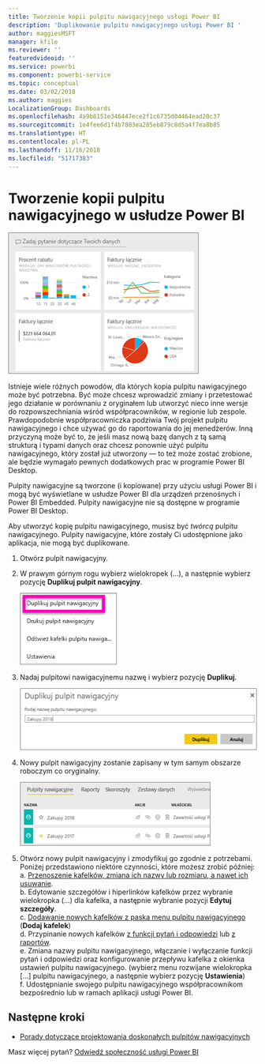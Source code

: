 ```yaml
---
title: Tworzenie kopii pulpitu nawigacyjnego usługi Power BI
description: 'Duplikowanie pulpitu nawigacyjnego usługi Power BI '
author: maggiesMSFT
manager: kfile
ms.reviewer: ''
featuredvideoid: ''
ms.service: powerbi
ms.component: powerbi-service
ms.topic: conceptual
ms.date: 03/02/2018
ms.author: maggies
LocalizationGroup: Dashboards
ms.openlocfilehash: 4a9b8151e346447ece2f1c6735d04464ead20c37
ms.sourcegitcommit: 1e4fee6d1f4b7803ea285eb879c8d5a4f7ea8b85
ms.translationtype: HT
ms.contentlocale: pl-PL
ms.lasthandoff: 11/16/2018
ms.locfileid: "51717383"
---
```

# <a name="create-a-copy-of-a-dashboard-in-power-bi-service"></a>Tworzenie kopii pulpitu nawigacyjnego w usłudze Power BI
![pulpit nawigacyjny](media/service-dashboard-copy/power-bi-dashboard.png)

 Istnieje wiele różnych powodów, dla których kopia pulpitu nawigacyjnego może być potrzebna. Być może chcesz wprowadzić zmiany i przetestować jego działanie w porównaniu z oryginałem lub utworzyć nieco inne wersje do rozpowszechniania wśród współpracowników, w regionie lub zespole. Prawdopodobnie współpracowniczka podziwia Twój projekt pulpitu nawigacyjnego i chce używać go do raportowania do jej menedżerów. Inną przyczyną może być to, że jeśli masz nową bazę danych z tą samą strukturą i typami danych oraz chcesz ponownie użyć pulpitu nawigacyjnego, który został już utworzony — to też może zostać zrobione, ale będzie wymagało pewnych dodatkowych prac w programie Power BI Desktop. 

Pulpity nawigacyjne są tworzone (i kopiowane) przy użyciu usługi Power BI i mogą być wyświetlane w usłudze Power BI dla urządzeń przenośnych i Power BI Embedded.  Pulpity nawigacyjne nie są dostępne w programie Power BI Desktop. 

Aby utworzyć kopię pulpitu nawigacyjnego, musisz być *twórcą* pulpitu nawigacyjnego. Pulpity nawigacyjne, które zostały Ci udostępnione jako aplikacja, nie mogą być duplikowane.

1. Otwórz pulpit nawigacyjny.
2. W prawym górnym rogu wybierz wielokropek (...), a następnie wybierz pozycję **Duplikuj pulpit nawigacyjny**.
   
   ![menu wielokropka](media/service-dashboard-copy/power-bi-dulicate.png)
3. Nadaj pulpitowi nawigacyjnemu nazwę i wybierz pozycję **Duplikuj**. 
   
   ![Okno dialogowe Duplikuj pulpit nawigacyjny](media/service-dashboard-copy/power-bi-name.png)
4. Nowy pulpit nawigacyjny zostanie zapisany w tym samym obszarze roboczym co oryginalny. 
   
   ![Karta pulpitów nawigacyjnych](media/service-dashboard-copy/power-bi-copied.png)

5.    Otwórz nowy pulpit nawigacyjny i zmodyfikuj go zgodnie z potrzebami. Poniżej przedstawiono niektóre czynności, które możesz zrobić później:    
    a. [Przenoszenie kafelków, zmiana ich nazwy lub rozmiaru, a nawet ich usuwanie](service-dashboard-edit-tile.md).  
    b. Edytowanie szczegółów i hiperlinków kafelków przez wybranie wielokropka (...) dla kafelka, a następnie wybranie pozycji **Edytuj szczegóły**.  
    c. [Dodawanie nowych kafelków z paska menu pulpitu nawigacyjnego](service-dashboard-add-widget.md) (**Dodaj kafelek**)  
    d. Przypinanie nowych kafelków [z funkcji pytań i odpowiedzi](service-dashboard-pin-tile-from-q-and-a.md) lub [z raportów](service-dashboard-pin-tile-from-report.md).  
    e. Zmiana nazwy pulpitu nawigacyjnego, włączanie i wyłączanie funkcji pytań i odpowiedzi oraz konfigurowanie przepływu kafelka z okienka ustawień pulpitu nawigacyjnego.  (wybierz menu rozwijane wielokropka [...] pulpitu nawigacyjnego, a następnie wybierz pozycję **Ustawienia**)  
    f. Udostępnianie swojego pulpitu nawigacyjnego współpracownikom bezpośrednio lub w ramach aplikacji usługi Power BI. 


## <a name="next-steps"></a>Następne kroki
* [Porady dotyczące projektowania doskonałych pulpitów nawigacyjnych](service-dashboards-design-tips.md) 

Masz więcej pytań? [Odwiedź społeczność usługi Power BI](http://community.powerbi.com/)

